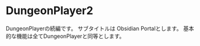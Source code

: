 # DungeonPlayer2
 DungeonPlayerの続編です。
 サブタイトルは Obsidian Portalとします。
 基本的な機能は全てDungeonPlayerと同等とします。
